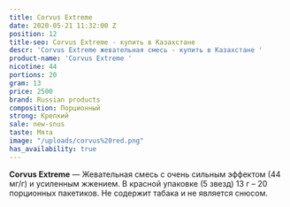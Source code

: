 ```yaml
---
title: Corvus Extreme
date: 2020-05-21 11:32:00 Z
position: 12
title-seo: Corvus Extreme - купить в Казахстане
descr: 'Corvus Extreme жевательная смесь - купить в Казахстане '
product-name: 'Corvus Extreme '
nicotine: 44
portions: 20
gram: 13
price: 2500
brand: Russian products
composition: Порционный
strong: Крепкий
sale: new-snus
taste: Мята
image: "/uploads/corvus%20red.png"
has_availability: true
---
```


**Corvus Extreme** — Жевательная смесь с очень сильным эффектом (44 мг/г) и усиленным жжением. 
В красной упаковке (5 звезд) 13 г –  20 порционных пакетиков. 
Не содержит табака и не является снюсом.